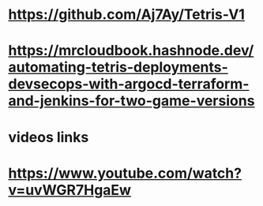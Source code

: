 # https://github.com/Aj7Ay/Tetris-V1
# https://mrcloudbook.hashnode.dev/automating-tetris-deployments-devsecops-with-argocd-terraform-and-jenkins-for-two-game-versions

# videos links
# https://www.youtube.com/watch?v=uvWGR7HgaEw